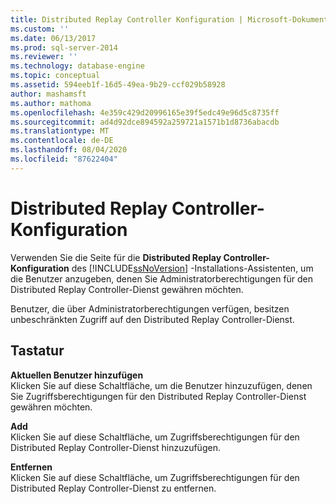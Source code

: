 ```yaml
---
title: Distributed Replay Controller Konfiguration | Microsoft-Dokumentation
ms.custom: ''
ms.date: 06/13/2017
ms.prod: sql-server-2014
ms.reviewer: ''
ms.technology: database-engine
ms.topic: conceptual
ms.assetid: 594eeb1f-16d5-49ea-9b29-ccf029b58928
author: mashamsft
ms.author: mathoma
ms.openlocfilehash: 4e359c429d20996165e39f5edc49e96d5c8735ff
ms.sourcegitcommit: ad4d92dce894592a259721a1571b1d8736abacdb
ms.translationtype: MT
ms.contentlocale: de-DE
ms.lasthandoff: 08/04/2020
ms.locfileid: "87622404"
---
```

# <a name="distributed-replay-controller-configuration"></a>Distributed Replay Controller-Konfiguration
  Verwenden Sie die Seite für die **Distributed Replay Controller-Konfiguration** des [!INCLUDE[ssNoVersion](../../includes/ssnoversion-md.md)] -Installations-Assistenten, um die Benutzer anzugeben, denen Sie Administratorberechtigungen für den Distributed Replay Controller-Dienst gewähren möchten.  
  
 Benutzer, die über Administratorberechtigungen verfügen, besitzen unbeschränkten Zugriff auf den Distributed Replay Controller-Dienst.  
  
## <a name="options"></a>Tastatur  
 **Aktuellen Benutzer hinzufügen**  
 Klicken Sie auf diese Schaltfläche, um die Benutzer hinzuzufügen, denen Sie Zugriffsberechtigungen für den Distributed Replay Controller-Dienst gewähren möchten.  
  
 **Add**  
 Klicken Sie auf diese Schaltfläche, um Zugriffsberechtigungen für den Distributed Replay Controller-Dienst hinzuzufügen.  
  
 **Entfernen**  
 Klicken Sie auf diese Schaltfläche, um Zugriffsberechtigungen für den Distributed Replay Controller-Dienst zu entfernen.  
  
  
